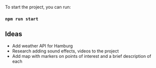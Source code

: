 To start the project, you can run:

### `npm run start`

## Ideas

- Add weather API for Hamburg
- Research adding sound effects, videos to the project
- Add map with markers on points of interest and a brief description of each


